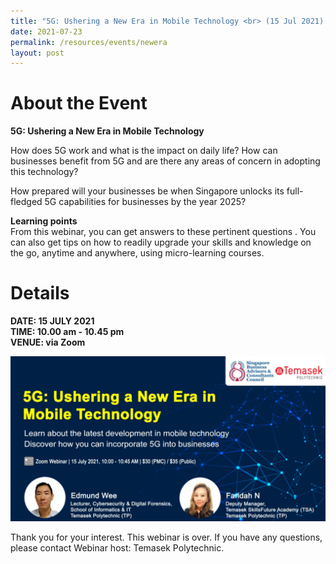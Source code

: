 ```yaml
---
title: "5G: Ushering a New Era in Mobile Technology <br> (15 Jul 2021) "
date: 2021-07-23
permalink: /resources/events/newera
layout: post
---
```

# About the Event
**5G: Ushering a New Era in Mobile Technology**

How does 5G work and what is the impact on daily life? How can businesses benefit from 5G and are there any areas of concern in adopting this technology?

How prepared will your businesses be when Singapore unlocks its full-fledged 5G capabilities for businesses by the year 2025?

**Learning points**<br>
From this webinar, you can get answers to these pertinent questions . You can also get tips on how to readily upgrade your skills and knowledge on the go, anytime and anywhere, using micro-learning courses.

# Details
**DATE: 15 JULY 2021 <br> 
TIME: 10.00 am - 10.45 pm <br> 
VENUE: via Zoom**

![Alt text for image on Isomer site](/images/events/events/5G%20Ushering%20a%20New%20Era%20in%20Mobile%20Technology.png)

Thank you for your interest. This webinar is over. If you have any questions, please contact Webinar host: Temasek Polytechnic.
